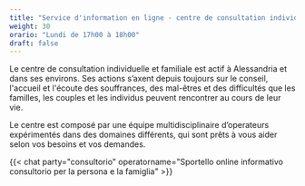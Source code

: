 ```yaml
---
title: "Service d'information en ligne - centre de consultation individuelle et familiale (à partir du 7 août)"
weight: 30
orario: "Lundi de 17h00 à 18h00"
draft: false
---
```


Le centre de consultation individuelle et familiale est actif à Alessandria et dans ses environs. Ses actions s’axent depuis toujours sur le conseil, l'accueil et l'écoute des souffrances, des mal-êtres et des difficultés que les familles, les couples et les individus peuvent rencontrer au cours de leur vie.

Le centre est composé par une équipe multidisciplinaire d’operateurs expérimentés dans des domaines différents, qui sont prêts à vous aider selon vos besoins et vos demandes.

{{< chat party="consultorio" operatorname="Sportello online informativo consultorio per la persona e la famiglia" >}}
